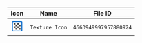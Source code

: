 | Icon | Name | File ID |
| ---  | ---  | ---     |
| ![](Texture%20Icon.png) | `Texture Icon` | `4663949997957880924` |
